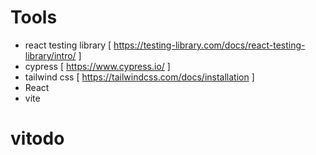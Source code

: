 # Tools

- react testing library [ https://testing-library.com/docs/react-testing-library/intro/ ]
- cypress [ https://www.cypress.io/ ]
- tailwind css [ https://tailwindcss.com/docs/installation ]
- React
- vite
# vitodo
